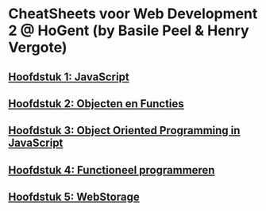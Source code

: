 # CheatSheets voor Web Development 2 @ HoGent (by Basile Peel & Henry Vergote)
## [Hoofdstuk 1: JavaScript](Hoofdstuk_1.md)
## [Hoofdstuk 2: Objecten en Functies](Hoofdstuk_2.md)
## [Hoofdstuk 3: Object Oriented Programming in JavaScript](Hoofdstuk_3.md)
## [Hoofdstuk 4: Functioneel programmeren](Hoofdstuk_4.md)
## [Hoofdstuk 5: WebStorage](Hoofdstuk_5.md)

